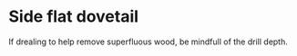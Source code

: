 # Side flat dovetail #
If drealing to help remove superfluous wood, be mindfull of the drill depth.

